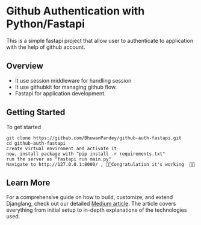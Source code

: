 # Github Authentication with Python/Fastapi

This is a simple fastapi project that allow user to authenticate to application with the help of github account.

## Overview
- It use session middleware for handling session
- It use githubkit for managing github flow.
- Fastapi for application development.

## Getting Started

To get started

```
git clone https://github.com/BhuwanPandey/github-auth-fastapi.git
cd github-auth-fastapi
create virtual enviroment and activate it
now, install package with "pip install -r requirements.txt"
run the server as "fastapi run main.py"
Navigate to http://127.0.0.1:8000/ , 🎉🎉Congratulation it's working  🎉🎉
```

## Learn More

For a comprehensive guide on how to build, customize, and extend Djanglang, check out our detailed [Medium article](https://medium.com/@bhuwan.pandey9867/github-authentication-with-python-fastapi-446a20e60d5a). The article covers everything from initial setup to in-depth explanations of the technologies used.
